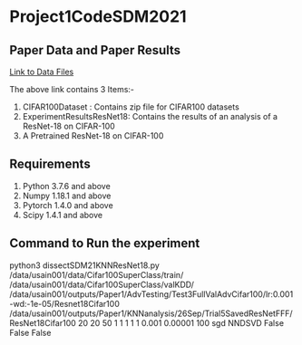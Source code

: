 # Project1CodeSDM2021
## Paper Data and Paper Results
[Link to Data Files](https://drive.google.com/drive/folders/1ALW3_nt317-QnAuZKXi0_EeGobFTkm-r?usp=sharing)

The above link contains 3 Items:-
1. CIFAR100Dataset : Contains zip file for CIFAR100 datasets
2. ExperimentResultsResNet18: Contains the results of an analysis of a ResNet-18 on CIFAR-100
3. A Pretrained ResNet-18 on CIFAR-100

## Requirements
1. Python 3.7.6 and above
2. Numpy 1.18.1 and above
3. Pytorch 1.4.0 and above
4. Scipy 1.4.1 and above

## Command to Run the experiment
python3 dissectSDM21KNNResNet18.py /data/usain001/data/Cifar100SuperClass/train/ /data/usain001/data/Cifar100SuperClass/valKDD/ /data/usain001/outputs/Paper1/AdvTesting/Test3FullValAdvCifar100/lr\:0.001-wd\:-1e-05/Resnet18Cifar100 /data/usain001/outputs/Paper1/KNNanalysis/26Sep/Trial5SavedResNetFFF/ ResNet18Cifar100 20 20 50 1 1 1 1 1 0.001 0.00001 100 sgd NNDSVD False False False

